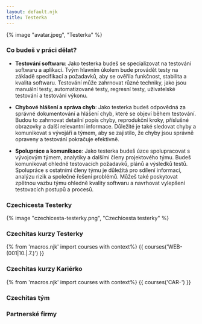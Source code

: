```yaml
---
layout: default.njk
title: Testerka
---
```


{% image "avatar.jpeg", "Testerka" %}

### Co budeš v práci dělat?

- **Testování softwaru**: Jako testerka budeš se specializovat na testování softwaru a aplikací. Tvým hlavním úkolem bude provádět testy na základě specifikací a požadavků, aby se ověřila funkčnost, stabilita a kvalita softwaru. Testování může zahrnovat různé techniky, jako jsou manuální testy, automatizované testy, regresní testy, uživatelské testování a testování výkonu.

- **Chybové hlášení a správa chyb**: Jako testerka budeš odpovědná za správné dokumentování a hlášení chyb, které se objeví během testování. Budou to zahrnovat detailní popis chyby, reprodukční kroky, příslušné obrazovky a další relevantní informace. Důležité je také sledovat chyby a komunikovat s vývojáři a týmem, aby se zajistilo, že chyby jsou správně opraveny a testování pokračuje efektivně.

- **Spolupráce a komunikace**: Jako testerka budeš úzce spolupracovat s vývojovým týmem, analytiky a dalšími členy projektového týmu. Budeš komunikovat ohledně testovacích požadavků, plánů a výsledků testů. Spolupráce s ostatními členy týmu je důležitá pro sdílení informací, analýzu rizik a společné řešení problémů. Můžeš také poskytovat zpětnou vazbu týmu ohledně kvality softwaru a navrhovat vylepšení testovacích postupů a procesů.

### Czechicesta Testerky
{% image "czechicesta-testerky.png", "Czechicesta testerky" %}

### Czechitas kurzy Testerky
{% from 'macros.njk' import courses with context%}
{{ courses('WEB-(001|10.|.7.)') }}

### Czechitas kurzy Kariérko
{% from 'macros.njk' import courses with context%}
{{ courses('CAR-') }}


### Czechitas tým

### Partnerské firmy
